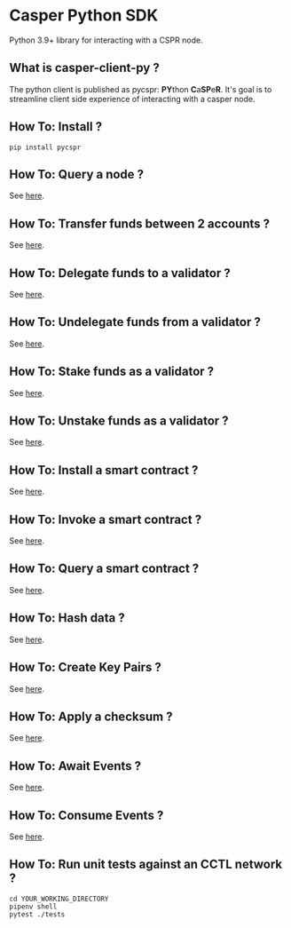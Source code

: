 # Casper Python SDK

Python 3.9+ library for interacting with a CSPR node.


What is casper-client-py ?
------------------------------------------------------

The python client is published as pycspr: **PY**thon **C**a**SP**e**R**.  It's goal is to streamline client side experience of interacting with a casper node.


How To: Install ?
------------------------------------------------------

```
pip install pycspr
```

How To: Query a node  ?
------------------------------------------------------

See [here](how_tos/how_to_query_nodes.py).

How To: Transfer funds between 2 accounts  ?
------------------------------------------------------

See [here](how_tos/how_to_transfer.py).

How To: Delegate funds to a validator  ?
------------------------------------------------------

See [here](how_tos/how_to_delegate.py).

How To: Undelegate funds from a validator  ?
------------------------------------------------------

See [here](how_tos/how_to_undelegate.py).

How To: Stake funds as a validator  ?
------------------------------------------------------

See [here](how_tos/how_to_stake.py).

How To: Unstake funds as a validator ?
------------------------------------------------------

See [here](how_tos/how_to_unstake.py).

How To: Install a smart contract  ?
------------------------------------------------------

See [here](how_tos/how_to_install_a_contract.py).

How To: Invoke a smart contract  ?
------------------------------------------------------

See [here](how_tos/how_to_invoke_a_contract.py).

How To: Query a smart contract  ?
------------------------------------------------------

See [here](how_tos/how_to_query_contracts.py).

How To: Hash data  ?
------------------------------------------------------

See [here](how_tos/how_to_hash_data.py).

How To: Create Key Pairs  ?
------------------------------------------------------

See [here](how_tos/how_to_create_key_pairs.py).

How To: Apply a checksum  ?
------------------------------------------------------

See [here](how_tos/how_to_apply_a_checksum.py).

How To: Await Events  ?
------------------------------------------------------

See [here](how_tos/how_to_await_events.py).

How To: Consume Events  ?
------------------------------------------------------

See [here](how_tos/how_to_consume_events.py).

How To: Run unit tests against an CCTL network ?
------------------------------------------------------

```
cd YOUR_WORKING_DIRECTORY
pipenv shell
pytest ./tests
````
